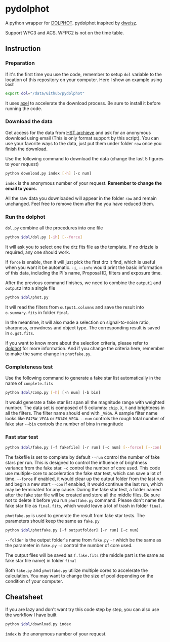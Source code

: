 # pydolphot
A python wrapper for [DOLPHOT](http://americano.dolphinsim.com/dolphot/).
pydolphot inspired by [dweisz](https://github.com/dweisz/pydolphot).

Support WFC3 and ACS. WFPC2 is not on the time table.

## Instruction

### Preparation

If it's the first time you use the code, remember to setup `dol` variable to the location of this repository on your computer. Here I show an example using `bash`
```bash
export dol="/data/Github/pydolphot"
```

It uses [axel](https://github.com/axel-download-accelerator/axel) to accelerate the download process. Be sure to install it before running the code.

### Download the data

Get access for the data from [HST archieve](http://archive.stsci.edu/hst/search.php) and ask for an anonymous download using email (This is only format support by this script). You can use your favorite ways to the data, just put them under folder `raw` once you finish the download.

Use the following command to download the data (change the last 5 figures to your request)
```bash
python download.py index [-h] [-c num]
```
`index` is the anonymous number of your request. 
**Remember to change the email to yours.**

All the raw data you downloaded will appear in the folder `raw` and remain unchanged. Feel free to remove them after the you have reduced them. 

### Run the dolphot
`dol.py` combine all the procedures into one file
```bash
python $dol/dol.py [-ih] [--force]
```
It will ask you to select one the drz fits file as the template. If no drizzle is required, any one should work.

If `force` is enable, then it will just pick the first drz it find, which is useful when you want it be automatic.
`-i`, `--info` would print the basic information of this data, including the PI's name, Proposal ID, filters and exposure time.

After the previous command finishes, we need to combine the `output1` and `output2` into a single file
```bash
python $dol/phot.py
```
It will read the filters from `output1.columns` and save the result into `o.summary.fits` in folder `final`.

In the meantime, it will also made a selection on signal-to-noise ratio, sharpness, crowdness and object type. The corresponding result is saved in `o.gst.fits`.

If you want to know more about the selection criteria, please refer to [dolphot](https://github.com/dstndstn/dolphot) for more information. And if you change the criteria here, remember to make the same change in `photfake.py`.

### Completeness test
Use the following command to generate a fake star list automatically in the name of `complete.fits`

```bash
python $dol/comp.py [-h] [-n num] [-b bin]
```

It would generate a fake star list span all the magnitude range with weighted number. The data set is composed of 5 columns: `chip`, `X`, `Y` and brightness in all the filters. The filter name should end with `_VEGA`. A sample filter name looks like `F475W_VEGA` or `F814W_VEGA`.
`--num` controls the rough total number of fake star
`--bin` controls the number of bins in magnitude

### Fast star test
```bash
python $dol/fake.py [-f fakefile] [-r run] [-c num] [--force] [--con]
```
The fakefile is set to complete by default
`--run` control the number of fake stars per run. This is designed to control the influence of brightness variance from the fake star.
`-c` control the number of core used. This code use multiple-core to acceleration the fake star test, which can save a lot of time.
`--force` if enabled, it would clear up the output folder from the last run and begin a new start
`--con` if enabled, it would continue the last run, which may be terminated for any cause.
During the fake star test, a folder named after the fake star file will be created and store all the middle files. Be sure not to delete it before you run `photfake.py` command. Please don't name the fake star file as `final.fits`, which would leave a lot of trash in folder `final`.

`photfake.py` is used to generate the result from fake star tests. The parameters should keep the same as `fake.py`
```bash
python $dol/photfake.py [-f outputfolder] [-r run] [-c num]
```
`--folder` is the output folder's name from `fake.py`
`-r` which be the same as the parameter in `fake.py`
`-c` control the number of core used.

The output files will be saved as `f.fake.fits` (the middle part is the same as fake star file name) in folder `final`

Both `fake.py` and `photfake.py` utilize multiple cores to accelerate the calculation. You may want to change the size of pool depending on the condition of your computer.

## Cheatsheet
If you are lazy and don't want try this code step by step, you can also use the workflow I have built
```bash
python $dol/download.py index
```
`index` is the anonymous number of your request. 



